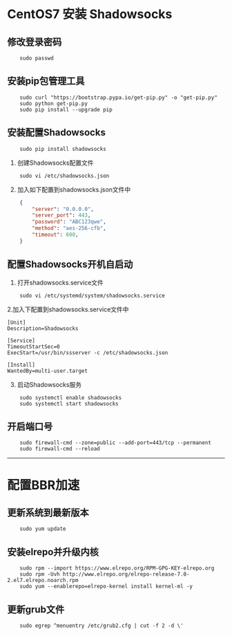 # CentOS7 安装 Shadowsocks

## 修改登录密码
```shell
    sudo passwd
```

## 安装pip包管理工具
``` shell
    sudo curl "https://bootstrap.pypa.io/get-pip.py" -o "get-pip.py"
    sudo python get-pip.py
    sudo pip install --upgrade pip
```

## 安装配置Shadowsocks
``` shell
    sudo pip install shadowsocks
```

1. 创建Shadowsocks配置文件
``` shell
    sudo vi /etc/shadowsocks.json
```
2. 加入如下配置到shadowsocks.json文件中
``` json
    {
        "server": "0.0.0.0",
        "server_port": 443,
        "password": "ABC123qwe",
        "method": "aes-256-cfb",
        "timeout": 600,
    }
```

## 配置Shadowsocks开机自启动

1.  打开shadowsocks.service文件

```shell
    sudo vi /etc/systemd/system/shadowsocks.service
```
2.加入下配置到shadowsocks.service文件中

``` config
[Unit]
Description=Shadowsocks

[Service]
TimeoutStartSec=0
ExecStart=/usr/bin/ssserver -c /etc/shadowsocks.json

[Install]
WantedBy=multi-user.target
```

3. 启动Shadowsocks服务
``` shell
    sudo systemctl enable shadowsocks
    sudo systemctl start shadowsocks
```

## 开启端口号
```shell
    sudo firewall-cmd --zone=public --add-port=443/tcp --permanent
    sudo firewall-cmd --reload
```

---


# 配置BBR加速

## 更新系统到最新版本
```shell
    sudo yum update
```

## 安装elrepo并升级内核
```shell
    sudo rpm --import https://www.elrepo.org/RPM-GPG-KEY-elrepo.org
    sudo rpm -Uvh http://www.elrepo.org/elrepo-release-7.0-2.el7.elrepo.noarch.rpm
    sudo yum --enablerepo=elrepo-kernel install kernel-ml -y
```

## 更新grub文件
```shell
    sudo egrep ^menuentry /etc/grub2.cfg | cut -f 2 -d \'
```